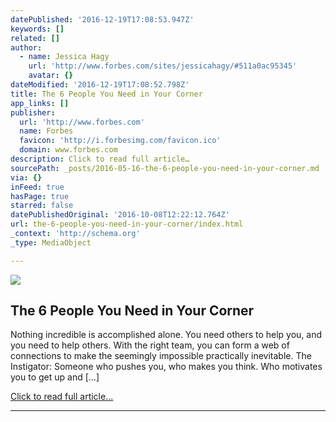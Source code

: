 ```yaml
---
datePublished: '2016-12-19T17:08:53.947Z'
keywords: []
related: []
author:
  - name: Jessica Hagy
    url: 'http://www.forbes.com/sites/jessicahagy/#511a0ac95345'
    avatar: {}
dateModified: '2016-12-19T17:08:52.798Z'
title: The 6 People You Need in Your Corner
app_links: []
publisher:
  url: 'http://www.forbes.com'
  name: Forbes
  favicon: 'http://i.forbesimg.com/favicon.ico'
  domain: www.forbes.com
description: Click to read full article…
sourcePath: _posts/2016-05-16-the-6-people-you-need-in-your-corner.md
via: {}
inFeed: true
hasPage: true
starred: false
datePublishedOriginal: '2016-10-08T12:22:12.764Z'
url: the-6-people-you-need-in-your-corner/index.html
_context: 'http://schema.org'
_type: MediaObject

---
```

<article style=""><img src="https://s3-us-west-2.amazonaws.com/the-grid-img/p/b3a1a72d620c42a89cfceb73fda39cabf7e979d6.jpg" /><h1>The 6 People You Need in Your Corner</h1><p>Nothing incredible is accomplished alone. You need others to help you, and you need to help others. With the right team, you can form a web of connections to make the seemingly impossible practically inevitable. The Instigator: Someone who pushes you, who makes you think. Who motivates you to get up and [...]</p></article>

[Click to read full article...][0]

---



[0]: http://www.forbes.com/sites/jessicahagy/2012/07/17/the-6-people-you-need-in-your-corner/#4356903d3523 "Click to read full article..."